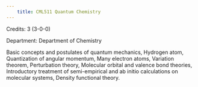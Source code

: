 ```yaml
---
    title: CML511 Quantum Chemistry
---
```

Credits: 3 (3-0-0)

Department: Department of Chemistry

Basic concepts and postulates of quantum mechanics, Hydrogen atom, Quantization of angular momentum, Many electron atoms, Variation theorem, Perturbation theory, Molecular orbital and valence bond theories, Introductory treatment of semi-empirical and ab initio calculations on molecular systems, Density functional theory.